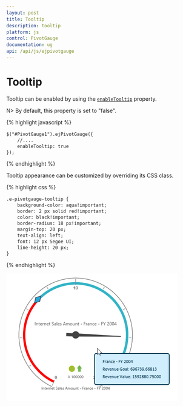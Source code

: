 ```yaml
---
layout: post
title: Tooltip
description: tooltip
platform: js
control: PivotGauge
documentation: ug
api: /api/js/ejpivotgauge
---
```


# Tooltip

Tooltip can be enabled by using the [`enableTooltip`](/api/js/ejpivotgauge#members:enabletooltip) property. 

N> By default, this property is set to "false".

{% highlight javascript %}

    $("#PivotGauge1").ejPivotGauge({
        //....
        enableTooltip: true
    });

{% endhighlight %}

Tooltip appearance can be customized by overriding its CSS class.

{% highlight css %}

    .e-pivotgauge-tooltip {
        background-color: aqua!important;
        border: 2 px solid red!important;
        color: black!important;
        border-radius: 18 px!important;
        margin-top: 20 px;
        text-align: left;
        font: 12 px Segoe UI;
        line-height: 20 px;
    }

{% endhighlight %}
    
![](Tooltip_images/Tooltip.png) 

